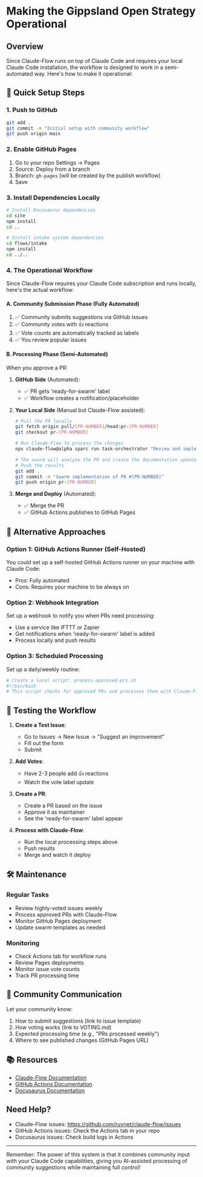 # Making the Gippsland Open Strategy Operational

## Overview

Since Claude-Flow runs on top of Claude Code and requires your local Claude Code installation, the workflow is designed to work in a semi-automated way. Here's how to make it operational:

## 🚀 Quick Setup Steps

### 1. Push to GitHub
```bash
git add .
git commit -m "Initial setup with community workflow"
git push origin main
```

### 2. Enable GitHub Pages
1. Go to your repo Settings → Pages
2. Source: Deploy from a branch
3. Branch: `gh-pages` (will be created by the publish workflow)
4. Save

### 3. Install Dependencies Locally
```bash
# Install Docusaurus dependencies
cd site
npm install
cd ..

# Install intake system dependencies
cd flows/intake
npm install
cd ../..
```

### 4. The Operational Workflow

Since Claude-Flow requires your Claude Code subscription and runs locally, here's the actual workflow:

#### A. Community Submission Phase (Fully Automated)
1. ✅ Community submits suggestions via GitHub Issues
2. ✅ Community votes with 👍 reactions
3. ✅ Vote counts are automatically tracked as labels
4. ✅ You review popular issues

#### B. Processing Phase (Semi-Automated)
When you approve a PR:

1. **GitHub Side** (Automated):
   - ✅ PR gets 'ready-for-swarm' label
   - ✅ Workflow creates a notification/placeholder

2. **Your Local Side** (Manual but Claude-Flow assisted):
   ```bash
   # Pull the PR locally
   git fetch origin pull/[PR-NUMBER]/head:pr-[PR-NUMBER]
   git checkout pr-[PR-NUMBER]
   
   # Run Claude-Flow to process the changes
   npx claude-flow@alpha sparc run task-orchestrator "Review and implement the changes from this PR"
   
   # The swarm will analyze the PR and create the documentation updates
   # Push the results
   git add .
   git commit -m "Swarm implementation of PR #[PR-NUMBER]"
   git push origin pr-[PR-NUMBER]
   ```

3. **Merge and Deploy** (Automated):
   - ✅ Merge the PR
   - ✅ GitHub Actions publishes to GitHub Pages

## 🔧 Alternative Approaches

### Option 1: GitHub Actions Runner (Self-Hosted)
You could set up a self-hosted GitHub Actions runner on your machine with Claude Code:
- Pros: Fully automated
- Cons: Requires your machine to be always on

### Option 2: Webhook Integration
Set up a webhook to notify you when PRs need processing:
- Use a service like IFTTT or Zapier
- Get notifications when 'ready-for-swarm' label is added
- Process locally and push results

### Option 3: Scheduled Processing
Set up a daily/weekly routine:
```bash
# Create a local script: process-approved-prs.sh
#!/bin/bash
# This script checks for approved PRs and processes them with Claude-Flow
```

## 📝 Testing the Workflow

1. **Create a Test Issue**:
   - Go to Issues → New Issue → "Suggest an improvement"
   - Fill out the form
   - Submit

2. **Add Votes**:
   - Have 2-3 people add 👍 reactions
   - Watch the vote label update

3. **Create a PR**:
   - Create a PR based on the issue
   - Approve it as maintainer
   - See the 'ready-for-swarm' label appear

4. **Process with Claude-Flow**:
   - Run the local processing steps above
   - Push results
   - Merge and watch it deploy

## 🛠️ Maintenance

### Regular Tasks
- Review highly-voted issues weekly
- Process approved PRs with Claude-Flow
- Monitor GitHub Pages deployment
- Update swarm templates as needed

### Monitoring
- Check Actions tab for workflow runs
- Review Pages deployments
- Monitor issue vote counts
- Track PR processing time

## 🤝 Community Communication

Let your community know:
1. How to submit suggestions (link to issue template)
2. How voting works (link to VOTING.md)
3. Expected processing time (e.g., "PRs processed weekly")
4. Where to see published changes (GitHub Pages URL)

## 📚 Resources

- [Claude-Flow Documentation](https://github.com/ruvnet/claude-flow)
- [GitHub Actions Documentation](https://docs.github.com/en/actions)
- [Docusaurus Documentation](https://docusaurus.io/docs)

## Need Help?

- Claude-Flow issues: https://github.com/ruvnet/claude-flow/issues
- GitHub Actions issues: Check the Actions tab in your repo
- Docusaurus issues: Check build logs in Actions

---

Remember: The power of this system is that it combines community input with your Claude Code capabilities, giving you AI-assisted processing of community suggestions while maintaining full control!